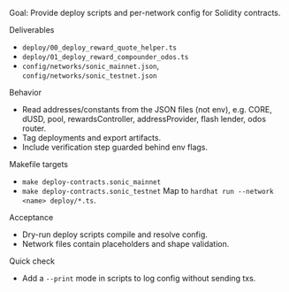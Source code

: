 Goal: Provide deploy scripts and per-network config for Solidity contracts.

Deliverables
- `deploy/00_deploy_reward_quote_helper.ts`
- `deploy/01_deploy_reward_compounder_odos.ts`
- `config/networks/sonic_mainnet.json`, `config/networks/sonic_testnet.json`

Behavior
- Read addresses/constants from the JSON files (not env), e.g. CORE, dUSD, pool, rewardsController, addressProvider, flash lender, odos router.
- Tag deployments and export artifacts.
- Include verification step guarded behind env flags.

Makefile targets
- `make deploy-contracts.sonic_mainnet`
- `make deploy-contracts.sonic_testnet`
Map to `hardhat run --network <name> deploy/*.ts`.

Acceptance
- Dry-run deploy scripts compile and resolve config.
- Network files contain placeholders and shape validation.

Quick check
- Add a `--print` mode in scripts to log config without sending txs.

